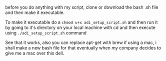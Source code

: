 before you do anything with my script, clone or download the bash .sh file and then make it executable.

To make it executable do a `chmod u+x adi_setup_script.sh` and then run it by going to it's directory on your local machine with cd and then execute using `./adi_setup_script.sh` command

See that it works, also you can replace apt-get with brew if using a mac, i shall make a new bash file for that eventually when my company decides to give me a mac over this dell.
